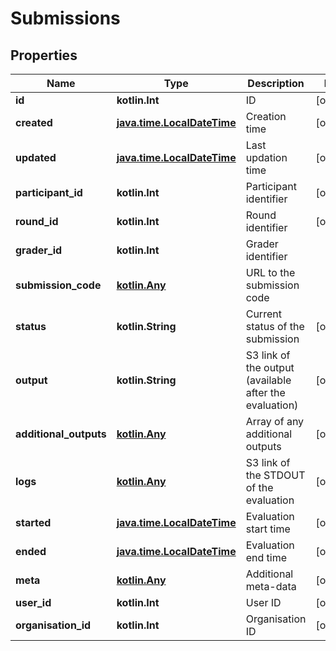 
# Submissions

## Properties
Name | Type | Description | Notes
------------ | ------------- | ------------- | -------------
**id** | **kotlin.Int** | ID |  [optional]
**created** | [**java.time.LocalDateTime**](java.time.LocalDateTime.md) | Creation time |  [optional]
**updated** | [**java.time.LocalDateTime**](java.time.LocalDateTime.md) | Last updation time |  [optional]
**participant_id** | **kotlin.Int** | Participant identifier |  [optional]
**round_id** | **kotlin.Int** | Round identifier |  [optional]
**grader_id** | **kotlin.Int** | Grader identifier | 
**submission_code** | [**kotlin.Any**](kotlin.Any.md) | URL to the submission code | 
**status** | **kotlin.String** | Current status of the submission |  [optional]
**output** | **kotlin.String** | S3 link of the output (available after the evaluation) |  [optional]
**additional_outputs** | [**kotlin.Any**](kotlin.Any.md) | Array of any additional outputs |  [optional]
**logs** | [**kotlin.Any**](kotlin.Any.md) | S3 link of the STDOUT of the evaluation |  [optional]
**started** | [**java.time.LocalDateTime**](java.time.LocalDateTime.md) | Evaluation start time |  [optional]
**ended** | [**java.time.LocalDateTime**](java.time.LocalDateTime.md) | Evaluation end time |  [optional]
**meta** | [**kotlin.Any**](kotlin.Any.md) | Additional meta-data |  [optional]
**user_id** | **kotlin.Int** | User ID |  [optional]
**organisation_id** | **kotlin.Int** | Organisation ID |  [optional]



